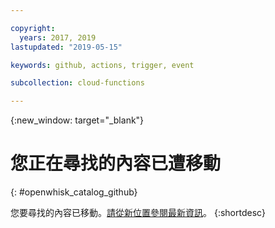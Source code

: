 ```yaml
---

copyright:
  years: 2017, 2019
lastupdated: "2019-05-15"

keywords: github, actions, trigger, event

subcollection: cloud-functions

---
```


{:new_window: target="_blank"}
# 您正在尋找的內容已遭移動
{: #openwhisk_catalog_github}

您要尋找的內容已移動。[請從新位置參閱最新資訊](/docs/openwhisk?topic=cloud-functions-pkg_github)。
{:shortdesc}
